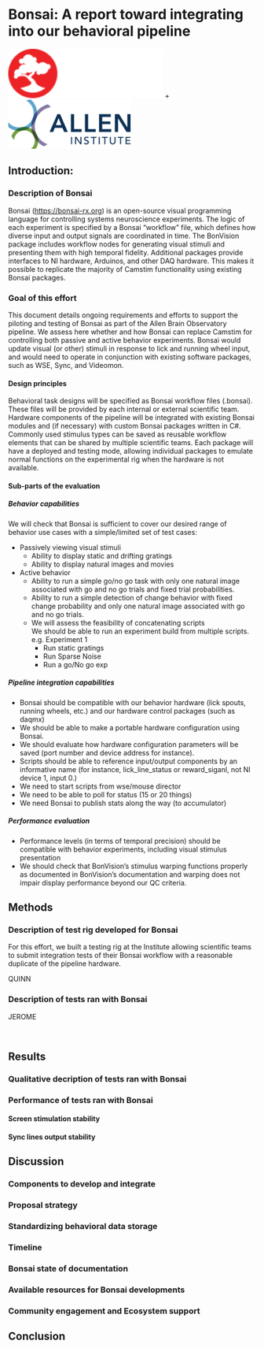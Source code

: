 # Bonsai: A report toward integrating into our behavioral pipeline

<img src="https://raw.githubusercontent.com/AllenInstitute/bonsai_workflows/master/Documentation/Images/bonsai-lettering.svg?token=AATAHT4TLCQWUH54YLGGACDAT3QKU" height="100" /> + <img src="https://raw.githubusercontent.com/AllenInstitute/bonsai_workflows/master/Documentation/Images/AllenInstitute_Logo_RGB.png?token=AATAHTYYP47RH4KTUQBIBEDAT3QBQ" height="100" />

## Introduction: 

### Description of Bonsai



Bonsai (https://bonsai-rx.org) is an open-source visual programming language for controlling systems neuroscience experiments. The logic of each experiment is specified by a Bonsai “workflow” file, which defines how diverse input and output signals are coordinated in time. The BonVision package includes workflow nodes for generating visual stimuli and presenting them with high temporal fidelity. Additional packages provide interfaces to NI hardware, Arduinos, and other DAQ hardware. This makes it possible to replicate the majority of Camstim functionality using existing Bonsai packages.

### Goal of this effort

This document details ongoing requirements and efforts to support the piloting and testing of Bonsai as part of the Allen Brain Observatory pipeline. We assess here whether and how Bonsai can replace Camstim for controlling both passive and active behavior experiments. Bonsai would update visual (or other) stimuli in response to lick and running wheel input, and would need to operate in conjunction with existing software packages, such as WSE, Sync, and Videomon. 

#### Design principles 
Behavioral task designs will be specified as Bonsai workflow files  (.bonsai). These files will be provided by each internal or external scientific team. Hardware components of the pipeline will be integrated with existing Bonsai modules and (if necessary) with custom Bonsai packages written in C#. Commonly used stimulus types can be saved as reusable workflow elements that can be shared by multiple scientific teams. Each package will have a deployed and testing mode, allowing individual packages to emulate normal functions on the experimental rig when the hardware is not available. 

####  Sub-parts of the evaluation 
##### Behavior capabilities  
We will check that Bonsai is sufficient to cover our desired range of behavior use cases with a simple/limited set of test cases: 
  - Passively viewing visual stimuli 
    - Ability to display static and drifting gratings 
    - Ability to display natural images and movies 
  - Active behavior 
    - Ability to run a simple go/no go task with only one natural image associated with go and no go trials and fixed trial probabilities. 
    - Ability to run a simple detection of change behavior with fixed change probability and only one natural image associated with go and no go trials.  
    - We will assess the feasibility of concatenating scripts  
        We should be able to run an experiment build from multiple scripts. 
        e.g. Experiment 1  
        - Run static gratings
        - Run Sparse Noise
        - Run a go/No go exp 

##### Pipeline integration capabilities 
  - Bonsai should be compatible with our behavior hardware (lick spouts, running wheels, etc.) and our hardware control packages (such as daqmx)  
  - We should be able to make a portable hardware configuration using Bonsai. 
  - We should evaluate how hardware configuration parameters will be saved (port number and device address for instance).  
  - Scripts should be able to reference input/output components by an informative name (for instance, lick_line_status or reward_siganl, not NI device 1, input 0.)  
  - We need to start scripts from wse/mouse director 
  - We need to be able to poll for status (15 or 20 things) 
  - We need Bonsai to publish stats along the way (to accumulator) 
 
##### Performance evaluation 
  - Performance levels (in terms of temporal precision) should be compatible with behavior experiments, including visual stimulus presentation 
  - We should check that BonVision’s stimulus warping functions properly as documented in BonVision’s documentation and warping does not impair display performance beyond our QC criteria. 
 
## Methods

### Description of test rig developed for Bonsai

For this effort,  we built a testing rig at the Institute allowing scientific teams to submit integration tests of their Bonsai workflow with a reasonable duplicate of the pipeline hardware.  

QUINN

### Description of tests ran with Bonsai

JEROME

<br/>

## Results 

### Qualitative decription of tests ran with Bonsai

### Performance of tests ran with Bonsai

#### Screen stimulation stability

#### Sync lines output stability


## Discussion

### Components to develop and integrate

### Proposal strategy 

### Standardizing behavioral data storage

### Timeline

### Bonsai state of documentation

### Available resources for Bonsai developments

### Community engagement and Ecosystem support

## Conclusion
